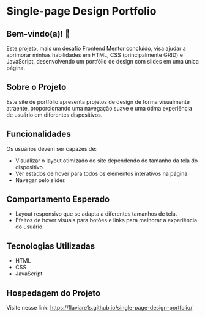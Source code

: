 # Single-page Design Portfolio


## Bem-vindo(a)! 👋

Este projeto, mais um desafio Frontend Mentor concluído, visa ajudar a aprimorar minhas habilidades em HTML, CSS (principalmente GRID) e JavaScript, desenvolvendo um portfólio de design com slides em uma única página.

## Sobre o Projeto

Este site de portfólio apresenta projetos de design de forma visualmente atraente, proporcionando uma navegação suave e uma ótima experiência de usuário em diferentes dispositivos.

## Funcionalidades

Os usuários devem ser capazes de:

- Visualizar o layout otimizado do site dependendo do tamanho da tela do dispositivo.
- Ver estados de hover para todos os elementos interativos na página.
- Navegar pelo slider.

## Comportamento Esperado

- Layout responsivo que se adapta a diferentes tamanhos de tela.
- Efeitos de hover visuais para botões e links para melhorar a experiência do usuário.

## Tecnologias Utilizadas

- HTML
- CSS
- JavaScript

## Hospedagem do Projeto

Visite nesse link:
https://flaviare1s.github.io/single-page-design-portfolio/
